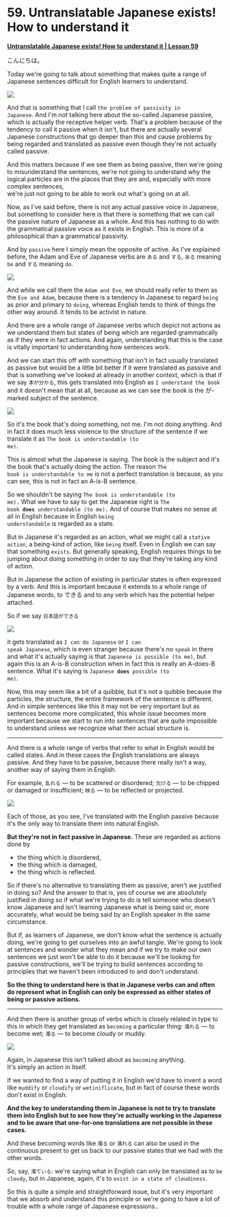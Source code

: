 # **59. Untranslatable Japanese exists! How to understand it**

[**Untranslatable Japanese exists! How to understand it | Lesson 59**](https://www.youtube.com/watch?v=wLrK_YxdPoM&list=PLg9uYxuZf8x_A-vcqqyOFZu06WlhnypWj&index=61&pp=iAQB)

こんにちは。

Today we're going to talk about something that makes quite a range of Japanese sentences difficult for English learners to understand.

![](image598.webp)

And that is something that I call <code>the problem of passivity in Japanese</code>. And I'm not talking here about the so-called Japanese passive, which is actually the receptive helper verb. That's a problem because of the tendency to call it passive when it isn't, but there are actually several Japanese constructions that go deeper than this and cause problems by being regarded and translated as passive even though they're not actually called passive.

And this matters because if we see them as being passive, then we're going to misunderstand the sentences, we're not going to understand why the logical particles are in the places that they are and, especially with more complex sentences,  
we're just not going to be able to work out what's going on at all.

Now, as I've said before, there is not any actual passive voice in Japanese, but something to consider here is that there is something that we can call the passive nature of Japanese as a whole. And this has nothing to do with the grammatical passive voice as it exists in English. This is more of a philosophical than a grammatical passivity.

And by <code>passive</code> here I simply mean the opposite of active. As I've explained before, the Adam and Eve of Japanese verbs are <code>ある</code> and <code>する</code>, <code>ある</code> meaning <code>be</code> and <code>する</code> meaning <code>do</code>.

![](image593.webp)

And while we call them the <code>Adam and Eve</code>, we should really refer to them as the <code>Eve and Adam</code>, because there is a tendency in Japanese to regard <code>being</code> as prior and primary to <code>doing</code>, whereas English tends to think of things the other way around. It tends to be activist in nature.

And there are a whole range of Japanese verbs which depict not actions as we understand them but states of being which are regarded grammatically as if they were in fact actions. And again, understanding that this is the case is vitally important to understanding how sentences work.

And we can start this off with something that isn't in fact usually translated as passive but would be a little bit better if it were translated as passive and that is something we've looked at already in another context, which is that if we say <code>本が分かる</code>, this gets translated into English as <code>I understand the book</code> and it doesn't mean that at all, because as we can see the book is the が-marked subject of the sentence.

![](image21.webp)

So it's the book that's doing something, not me. I'm not doing anything. And in fact it does much less violence to the structure of the sentence if we translate it as <code>The book is understandable (to me)</code>.

This is almost what the Japanese is saying. The book is the subject and it's the book that's actually doing the action. The reason <code>The book is understandable to me</code> is not a perfect translation is because, as you can see, this is not in fact an A-is-B sentence.

So we shouldn't be saying <code>The book is understandable (to me).</code> What we have to say to get the Japanese right is <code>The book **does** understandable (to me).</code> And of course that makes no sense at all in English because in English <code>being understandable</code> is regarded as a state.

But in Japanese it's regarded as an action, what we might call a <code>stative action</code>, a being-kind of action, like <code>being</code> itself. Even in English we can say that something <code>exists</code>. But generally speaking, English requires things to be jumping about doing something in order to say that they're taking any kind of action.

But in Japanese the action of existing in particular states is often expressed by a verb. And this is important because it extends to a whole range of Japanese words, to できる and to any verb which has the potential helper attached.

So if we say <code>日本語ができる</code>

![](image911.webp)

it gets translated as <code>I can do Japanese</code> or <code>I can speak Japanese</code>, which is even stranger because there's no <code>speak</code> in there and what it's actually saying is that <code>Japanese is possible (to me)</code>, but again this is an A-is-B construction when in fact this is really an A-does-B sentence. What it's saying is <code>Japanese **does** possible (to me)</code>.

Now, this may seem like a bit of a quibble, but it's not a quibble because the particles, the structure, the entire framework of the sentence is different. And in simple sentences like this it may not be very important but as sentences become more complicated, this whole issue becomes more important because we start to run into sentences that are quite impossible to understand unless we recognize what their actual structure is.

---

And there is a whole range of verbs that refer to what in English would be called states. And in these cases the English translations are always passive. And they have to be passive, because there really isn't a way, another way of saying them in English.

For example, <code>乱れる</code> — to be scattered or disordered; <code>欠ける</code> — to be chipped or damaged or insufficient; <code>映る</code> — to be reflected or projected.

![](image1006.webp)

Each of those, as you see, I've translated with the English passive because it's the only way to translate them into natural English.

**But they're not in fact passive in Japanese.** These are regarded as actions done by
-   the thing which is disordered,
-   the thing which is damaged,
-   the thing which is reflected.

So if there's no alternative to translating them as passive, aren't we justified in doing so? And the answer to that is, yes of course we are absolutely justified in doing so if what we're trying to do is tell someone who doesn't know Japanese and isn't learning Japanese what is being said or, more accurately, what would be being said by an English speaker in the same circumstance.

But if, as learners of Japanese, we don't know what the sentence is actually doing, we're going to get ourselves into an awful tangle. We're going to look at sentences and wonder what they mean and if we try to make our own sentences we just won't be able to do it because we'll be looking for passive constructions, we'll be trying to build sentences according to principles that we haven't been introduced to and don't understand.

**So the thing to understand here is that in Japanese verbs can and often do represent what in English can only be expressed as either states of being or passive actions.**

---

And then there is another group of verbs which is closely related in type to this in which they get translated as <code>becoming</code> a particular thing:
<code>濡れる</code> — to become wet;
<code>濁る</code> — to become cloudy or muddy.

![](image511.webp)

Again, in Japanese this isn't talked about as <code>becoming</code> anything.  
It's simply an action in itself.

If we wanted to find a way of putting it in English we'd have to invent a word like <code>muddify</code> or <code>cloudify</code> or <code>wetiniflicate</code>, but in fact of course these words don't exist in English.

**And the key to understanding them in Japanese is not to try to translate them into English but to see how they're actually working in the Japanese and to be aware that one-for-one translations are not possible in these cases.**

And these becoming words like <code>濁る</code> or <code>濡れる</code> can also be used in the continuous present to get us back to our passive states that we had with the other words.

So, say, <code>濁ている</code>: we're saying what in English can only be translated as to <code>be cloudy</code>, but in Japanese, again, it's to <code>exist in a state of cloudiness</code>.

So this is quite a simple and straightforward issue, but it's very important that we absorb and understand this principle or we're going to have a lot of trouble with a whole range of Japanese expressions..
